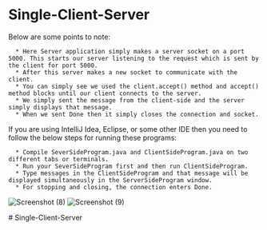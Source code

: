 # Single-Client-Server

Below are some points to note:

      * Here Server application simply makes a server socket on a port 5000. This starts our server listening to the request which is sent by the client for port 5000.
      * After this server makes a new socket to communicate with the client.
      * You can simply see we used the client.accept() method and accept() method blocks until our client connects to the server.
      * We simply sent the message from the client-side and the server simply displays that message.
      * When we sent Done then it simply closes the connection and socket.
      
If you are using IntelliJ Idea, Eclipse, or some other IDE then you need to follow the below steps for running these programs:

      * Compile SeverSideProgram.java and ClientSideProgram.java on two different tabs or terminals.
      * Run your SeverSideProgram first and then run ClientSideProgram.
      * Type messages in the ClientSideProgram and that message will be displayed simultaneously in the ServerSideProgram window.
      * For stopping and closing, the connection enters Done.
      
      
![Screenshot (8)](https://user-images.githubusercontent.com/89452288/154832507-40e188ac-fc7a-4f15-a707-d4be41e08cf9.png)
![Screenshot (9)](https://user-images.githubusercontent.com/89452288/154832510-3b031c9f-1bfe-4797-8d52-fabe7adaa801.png)
      
#   S i n g l e - C l i e n t - S e r v e r  
 